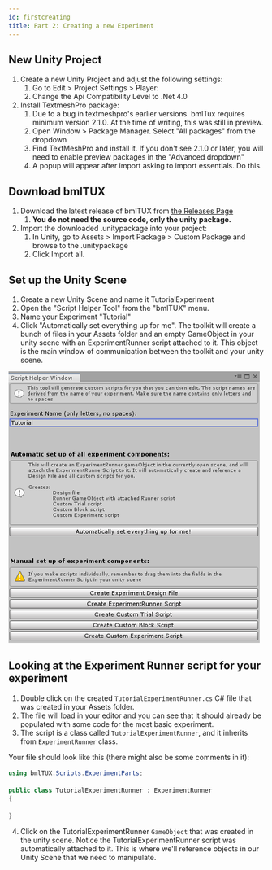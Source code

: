 ```yaml
---
id: firstcreating
title: Part 2: Creating a new Experiment
---
```


## New Unity Project

1. Create a new Unity Project and adjust the following settings:
    1. Go to Edit > Project Settings > Player:
    2. Change the Api Compatibility Level to .Net 4.0
2. Install TextmeshPro package:
    1. Due to a bug in textmeshpro's earlier versions. bmlTux requires minimum version 2.1.0. At the time of writing, this was still in preview.
    2. Open Window > Package Manager. Select "All packages" from the dropdown
    3. Find TextMeshPro and install it. If you don't see 2.1.0 or later, you will need to enable preview packages in the "Advanced dropdown"
    4. A popup will appear after import asking to import essentials. Do this.


## Download bmlTUX

1. Download the latest release of bmlTUX from [the Releases Page](https://github.com/BioMotionLab/bmlTux/releases)
    1. **You do not need the source code, only the unity package.** 
2. Import the downloaded .unitypackage into your project:
    1. In Unity, go to Assets > Import Package > Custom Package and browse to the .unitypackage
    2. Click Import all.
    

## Set up the Unity Scene
1. Create a new Unity Scene and name it TutorialExperiment
2. Open the "Script Helper Tool" from the "bmlTUX" menu.
3. Name your Experiment "Tutorial"
4. Click "Automatically set everything up for me". The toolkit will create a bunch of files in your Assets folder and an empty GameObject in your unity scene with an ExperimentRunner script attached to it. This object is the main window of communication between the toolkit and your unity scene.

![Helper Tool](assets/Tutorials/ScriptHelper.png)

## Looking at the Experiment Runner script for your experiment
1. Double click on the created `TutorialExperimentRunner.cs` C# file that was created in your Assets folder.
2. The file will load in your editor and you can see that it should already be populated with some code for the most basic experiment.
3. The script is a class called `TutorialExperimentRunner`, and it inherits from `ExperimentRunner` class.
   
Your file should look like this (there might also be some comments in it):

```csharp
using bmlTUX.Scripts.ExperimentParts;

public class TutorialExperimentRunner : ExperimentRunner
{

}
```

4. Click on the TutorialExperimentRunner `GameObject` that was created in the unity scene. Notice the TutorialExperimentRunner script was automatically attached to it. This is where we'll reference objects in our Unity Scene that we need to manipulate.

